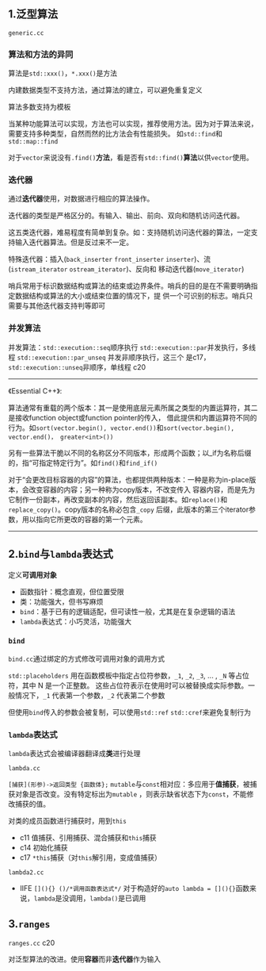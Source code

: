 ## 1.泛型算法
`generic.cc`
### 算法和方法的异同
算法是`std::xxx()`，`*.xxx()`是方法
 
内建数据类型不支持方法，通过算法的建立，可以避免重复定义

算法多数支持为模板

当某种功能算法可以实现，方法也可以实现，推荐使用方法。因为对于算法来说，需要支持多种类型，自然而然的比方法会有性能损失。
如`std::find`和`std::map::find`

对于`vector`来说没有`.find()`**方法**，看是否有`std::find()`**算法**以供`vector`使用。

### 迭代器
通过**迭代器**使用，对数据进行相应的算法操作。

迭代器的类型是严格区分的。有输入、输出、前向、双向和随机访问迭代器。

这五类迭代器，难易程度有简单到复杂。如：支持随机访问迭代器的算法，一定支持输入迭代器算法。但是反过来不一定。

特殊迭代器：插入(`back_inserter` `front_inserter` `inserter`)、流(`istream_iterator` `ostream_iterator`)、反向和
移动迭代器(`move_iterator`)

哨兵常用于标识数据结构或算法的结束或边界条件。哨兵的目的是在不需要明确指定数据结构或算法的大小或结束位置的情况下，提
供一个可识别的标志。哨兵只需要与其他迭代器支持判等即可

### 并发算法
并发算法：`std::execution::seq`顺序执行 `std::execution::par`并发执行，多线程 `std::execution::par_unseq` 并发非顺序执行，这三个
是c17，`std::execution::unseq`非顺序，单线程 c20

---
《Essential C++》: 

算法通常有重载的两个版本：其一是使用底层元素所属之类型的内置运算符，其二是接收function object或function pointer的传入，
借此提供和内置运算符不同的行为。如`sort(vector.begin(), vector.end())`和`sort(vector.begin(), vector.end()， greater<int>())`

另有一些算法干脆以不同的名称区分不同版本，形成两个函数；以_if为名称后缀的，指“可指定特定行为”。如`find()`和`find_if()`

对于“会更改目标容器的内容”的算法，也都提供两种版本：一种是称为in-place版本，会改变容器的内容；另一种称为copy版本，不改变传入
容器内容，而是先为它制作一份副本，再改变副本的内容，然后返回该副本。如`replace()`和`replace_copy()`。copy版本的名称必包含`_copy`
后缀，此版本的第三个iterator参数，用以指向它所更改的容器的第一个元素。

---

## 2.`bind`与`lambda`表达式
定义**可调用对象**
- 函数指针：概念直观，但位置受限
- 类：功能强大，但书写麻烦
- `bind`：基于已有的逻辑适配，但可读性一般，尤其是在复杂逻辑的语法
- `lambda`表达式：小巧灵活，功能强大
### `bind`
`bind.cc`通过绑定的方式修改可调用对象的调用方式

`std::placeholders` 用在函数模板中指定占位符参数，`_1`, `_2`, `_3`, ... , `_N` 等占位符，其中 N 是一个正整数。
这些占位符表示在使用时可以被替换成实际参数。一般情况下，`_1` 代表第一个参数，`_2` 代表第二个参数

但使用`bind`传入的参数会被复制，可以使用`std::ref` `std::cref`来避免复制行为
### `lambda`表达式
`lambda`表达式会被编译器翻译成**类**进行处理

`lambda.cc`

`[捕获](形参)->返回类型 {函数体};` `mutable`与`const`相对应：多应用于**值捕获**，被捕获对象是否改变。没有特定标出为`mutable`
，则表示缺省状态下为`const`，不能修改捕获的值。

对类的成员函数进行捕获时，用到`this`

- c11 值捕获、引用捕获、混合捕获和`this`捕获
- c14 初始化捕获
- c17 `*this`捕获（对`this`解引用，变成值捕获）

`lambda2.cc`

- IIFE
`[](){} ()/*调用函数表达式*/` 对于构造好的`auto lambda = [](){}`函数来说，`lambda`是没调用，`lambda()`是已调用

## 3.`ranges`
`ranges.cc` c20

对泛型算法的改进。使用**容器**而非**迭代器**作为输入